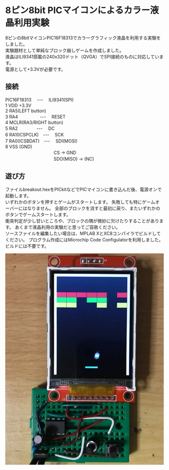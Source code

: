 # 8ピン8bit PICマイコンによるカラー液晶利用実験
8ピンの8bitマイコンPIC16F18313でカラーグラフィック液晶を利用する実験をしました。  
実験題材として単純なブロック崩しゲームを作成しました。  
液晶はILI9341搭載の240x320ドット（QVGA）でSPI接続のものに対応しています。  
電源として+3.3Vが必要です。  
  
## 接続
PIC16F18313 　---　 ILI9341(SPI)  
1 VDD +3.3V  
2 RA5(LEFT button)  
3 RA4　　　　　--- 　RESET  
4 MCLR(RA3/RIGHT button)  
5 RA2 　　　　--- 　DC  
6 RA1(ICSPCLK)　--- 　SCK  
7 RA0(ICSBDAT)　--- 　SDI(MOSI)  
8 VSS (GND)  
　　　　　　　　　　　CS -> GND  
　　　　　　　　　　　SDO(MISO) -> (NC)  
  
## 遊び方
ファイルbreakout.hexをPICkitなどでPICマイコンに書き込んだ後、電源オンで起動します。  
いずれかのボタンを押すとゲームがスタートします。
失敗しても特にゲームオーバーにはなりません。
全部のブロックを消すと最初に戻り、またいずれかのボタンでゲームスタートします。  
衝突判定が少し甘いところや、ブロックの隅が微妙に欠けたりすることがあります。
あくまで液晶利用の実験だと思ってご容赦ください。  
ソースファイルを編集したい場合は、MPLAB XとXC8コンパイラでビルドしてください。
プログラム作成にはMicrochip Code Configulatorを利用しました。ビルドには不要です。  
  
![](breakout.jpg)  
